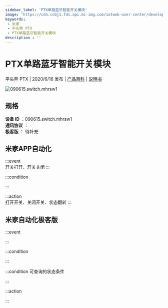 ```yaml
---
sidebar_label: 'PTX单路蓝牙智能开关模块'
image: 'https://cdn.cnbj1.fds.api.mi-img.com/iotweb-user-center/developer_1679047689441oRVBRoqp.png?GalaxyAccessKeyId=AKVGLQWBOVIRQ3XLEW&Expires=9223372036854775807&Signature=NLWTr2T6wpNPDhzRp9GSzKN3VPc='
keywords: 
 - 米家
 - 平头熊 PTX
 - PTX单路蓝牙智能开关模块
description : ''
---
```

# PTX单路蓝牙智能开关模块

平头熊 PTX | 2020/6/16 发布 | [产品百科](https://home.mi.com/webapp/content/baike/product/index.html?model=090615.switch.mhrsw1/) | [说明书](https://home.mi.com/views/introduction.html?model=090615.switch.mhrsw1&region=cn)

![090615.switch.mhrsw1](https://cdn.cnbj1.fds.api.mi-img.com/iotweb-user-center/developer_1679047689441oRVBRoqp.png?GalaxyAccessKeyId=AKVGLQWBOVIRQ3XLEW&Expires=9223372036854775807&Signature=NLWTr2T6wpNPDhzRp9GSzKN3VPc=)

## 规格  
> 
**设备 ID** ：090615.switch.mhrsw1  
**通讯协议** ：  
**极客版**  ： 待补充 


## 米家APP自动化  

:::event  
开关打开、开关关闭
:::

:::condition  

:::

:::action   
打开开关、关闭开关、状态翻转
:::

## 米家自动化极客版  

:::event  

:::

:::condition  

:::

:::condition 可查询的状态条件  

:::

:::action  

:::

        
